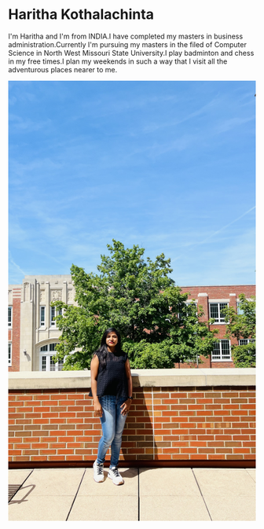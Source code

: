 # Haritha Kothalachinta
I'm Haritha and I'm from INDIA.I have completed my masters in business administration.Currently I'm pursuing my masters in the filed of Computer Science in North West Missouri State University.I play badminton and chess in my free times.I plan my weekends in such a way that I visit all the adventurous places nearer to me.

![My Image](Haritha.jpg)
